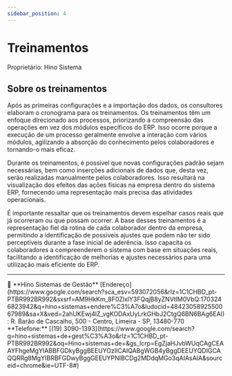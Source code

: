 ```yaml
---
sidebar_position: 4
---
```


# Treinamentos

Proprietário: Hino Sistema

## Sobre os treinamentos

Após as primeiras configurações e a importação dos dados, os consultores elaboram o cronograma para os treinamentos. Os treinamentos têm um enfoque direcionado aos processos, priorizando a compreensão das operações em vez dos módulos específicos do ERP. Isso ocorre porque a execução de um processo geralmente envolve a interação com vários módulos, agilizando a absorção do conhecimento pelos colaboradores e tornando-o mais eficaz.

Durante os treinamentos, é possível que novas configurações padrão sejam necessárias, bem como inserções adicionais de dados que, desta vez, serão realizadas manualmente pelos colaboradores. Isso resultará na visualização dos efeitos das ações físicas na empresa dentro do sistema ERP, fornecendo uma representação mais precisa das atividades operacionais.

É importante ressaltar que os treinamentos devem espelhar casos reais que já ocorreram ou que possam ocorrer. A base desses treinamentos é a representação fiel da rotina de cada colaborador dentro da empresa, permitindo a identificação de possíveis ajustes que podem não ter sido perceptíveis durante a fase inicial de aderência. Isso capacita os colaboradores a compreenderem o sistema com base em situações reais, facilitando a identificação de melhorias e ajustes necessários para uma utilização mais eficiente do ERP. 

---

<aside>
🐙 **Hino Sistemas de Gestão**
[Endereço](https://www.google.com/search?sca_esv=593072056&rlz=1C1CHBD_pt-PTBR992BR992&sxsrf=AM9HkKm_8F0ZlxlY3FQqjB8yZNVtlM0VbQ:1703246823942&q=hino+sistemas+endere%C3%A7o&ludocid=4842305892550067989&sa=X&ved=2ahUKEwj4lZ_vgKODAxUyLrkGHbJ2CtgQ6BN6BAg6EAI): R. Barão de Cascalho, 500 - Centro, Limeira - SP, 13480-770
**Telefone:** [(19) 3090-1393](https://www.google.com/search?q=hino+sistemas+de+gest%C3%A3o&rlz=1C1CHBD_pt-PTBR992BR992&oq=Hino+sistemas+de+&gs_lcrp=EgZjaHJvbWUqCAgCEAAYFhgeMgYIABBFGDkyBggBEEUYOzIICAIQABgWGB4yBggDEEUYQDIGCAQQRRg8MgYIBRBFGDwyBggGEEUYPNIBCDg2MDdqMGo3qAIAsAIA&sourceid=chrome&ie=UTF-8#)

</aside>